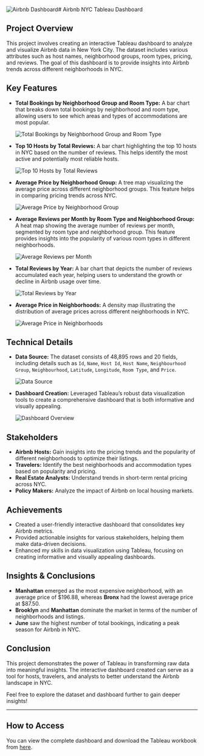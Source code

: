 ![Airbnb Dashboard](https://github.com/user-attachments/assets/15d71709-32ea-4ce3-988b-824bad1afd8f)# Airbnb NYC Tableau Dashboard

## Project Overview

This project involves creating an interactive Tableau dashboard to analyze and visualize Airbnb data in New York City. The dataset includes various attributes such as host names, neighborhood groups, room types, pricing, and reviews. The goal of this dashboard is to provide insights into Airbnb trends across different neighborhoods in NYC.

## Key Features

- **Total Bookings by Neighborhood Group and Room Type:** A bar chart that breaks down total bookings by neighborhood and room type, allowing users to see which areas and types of accommodations are most popular.
  
  ![Total Bookings by Neighborhood Group and Room Type](https://github.com/user-attachments/assets/ffd4b1f6-2122-40c7-8010-d78f16112085)


- **Top 10 Hosts by Total Reviews:** A bar chart highlighting the top 10 hosts in NYC based on the number of reviews. This helps identify the most active and potentially most reliable hosts.
  
  ![Top 10 Hosts by Total Reviews](https://github.com/user-attachments/assets/8986b86f-08a7-4021-b836-cefa70c3d580)


- **Average Price by Neighborhood Group:** A tree map visualizing the average price across different neighborhood groups. This feature helps in comparing pricing trends across NYC.
  
  ![Average Price by Neighborhood Group](https://github.com/user-attachments/assets/5e0fae4f-57e6-4d8e-914c-27ce9312ede9)


- **Average Reviews per Month by Room Type and Neighborhood Group:** A heat map showing the average number of reviews per month, segmented by room type and neighborhood group. This feature provides insights into the popularity of various room types in different neighborhoods.
  
  ![Average Reviews per Month](https://github.com/user-attachments/assets/19474107-6a90-4760-b5bd-4185e1b9408e)


- **Total Reviews by Year:** A bar chart that depicts the number of reviews accumulated each year, helping users to understand the growth or decline in Airbnb usage over time.
  
  ![Total Reviews by Year](https://github.com/user-attachments/assets/7fb96234-8aea-4894-8eb3-20d501001689)


- **Average Price in Neighborhoods:** A density map illustrating the distribution of average prices across different neighborhoods in NYC.
  
  ![Average Price in Neighborhoods](https://github.com/user-attachments/assets/acfa8ac7-f4b9-4c59-af9a-0b4496916e94)


## Technical Details

- **Data Source:** The dataset consists of 48,895 rows and 20 fields, including details such as `Id`, `Name`, `Host Id`, `Host Name`, `Neighbourhood Group`, `Neighbourhood`, `Latitude`, `Longitude`, `Room Type`, and `Price`.
  
  ![Data Source](https://github.com/user-attachments/assets/d46ad649-f849-46ac-9055-d48fe4b51874)


- **Dashboard Creation:** Leveraged Tableau’s robust data visualization tools to create a comprehensive dashboard that is both informative and visually appealing.
  
  ![Dashboard Overview](https://github.com/user-attachments/assets/1c80fcb3-8efb-4d33-91ec-89794feefd19)


## Stakeholders

- **Airbnb Hosts:** Gain insights into the pricing trends and the popularity of different neighborhoods to optimize their listings.
- **Travelers:** Identify the best neighborhoods and accommodation types based on popularity and pricing.
- **Real Estate Analysts:** Understand trends in short-term rental pricing across NYC.
- **Policy Makers:** Analyze the impact of Airbnb on local housing markets.

## Achievements

- Created a user-friendly interactive dashboard that consolidates key Airbnb metrics.
- Provided actionable insights for various stakeholders, helping them make data-driven decisions.
- Enhanced my skills in data visualization using Tableau, focusing on creating informative and visually appealing dashboards.

## Insights & Conclusions

- **Manhattan** emerged as the most expensive neighborhood, with an average price of $196.88, whereas **Bronx** had the lowest average price at $87.50.
- **Brooklyn** and **Manhattan** dominate the market in terms of the number of neighborhoods and listings.
- **June** saw the highest number of total bookings, indicating a peak season for Airbnb in NYC.

## Conclusion

This project demonstrates the power of Tableau in transforming raw data into meaningful insights. The interactive dashboard created can serve as a tool for hosts, travelers, and analysts to better understand the Airbnb landscape in NYC.

Feel free to explore the dataset and dashboard further to gain deeper insights!

---

## How to Access

You can view the complete dashboard and download the Tableau workbook from [here](https://link_to_your_repository).

